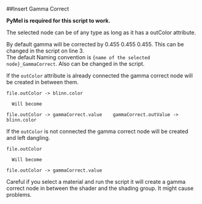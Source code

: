##Insert Gamma Correct 

**PyMel is required for this script to work.**

The selected node can be of any type as long as it has a outColor attribute.

By default gamma will be corrected by 0.455 0.455 0.455. This can be changed in the script on line 3.  
The default Naming convention is `{name of the selected node}_GammaCorrect`. Also can be changed in the script.

If the `outColor` attribute is already connected the gamma correct node will be created in between them.

    file.outColor -> blinn.color
	
      Will become 
	
    file.outColor -> gammaCorrect.value    gammaCorrect.outValue -> blinn.color
	
If the `outColor` is not connected the gamma correct node will be created and left dangling.

    file.outColor
	
      Will become 
	
    file.outColor -> gammaCorrect.value
	

Careful if you select a material and run the script it will create a gamma correct node in between the shader and the shading group. It might cause problems.